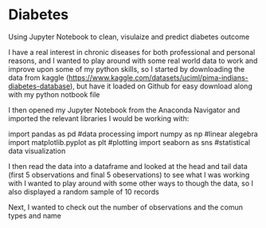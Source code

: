 # Diabetes
Using Jupyter Notebook to clean, visulaize and predict diabetes outcome

I have a real interest in chronic diseases for both professional and personal reasons, and I wanted to play around with some real world data to work and improve upon some of my python skills, so I started by downloading the data from kaggle (https://www.kaggle.com/datasets/uciml/pima-indians-diabetes-database), but have it loaded on Github for easy download along with my python notbook file

I then opened my Jupyter Notebook from the Anaconda Navigator and imported the relevant libraries I would be working with:

  import pandas as pd #data processing
  import numpy as np #linear alegebra                        
  import matplotlib.pyplot as plt #plotting
  import seaborn as sns #statistical data visualization
  
  I then read the data into a dataframe and looked at the head and tail data (first 5 observations and final 5 obeservations) to see what I was working with
  I wanted to play around with some other ways to though the data, so I also displayed a random sample of 10 records
  
  Next, I wanted to check out the number of observations and the comun types and name
  
